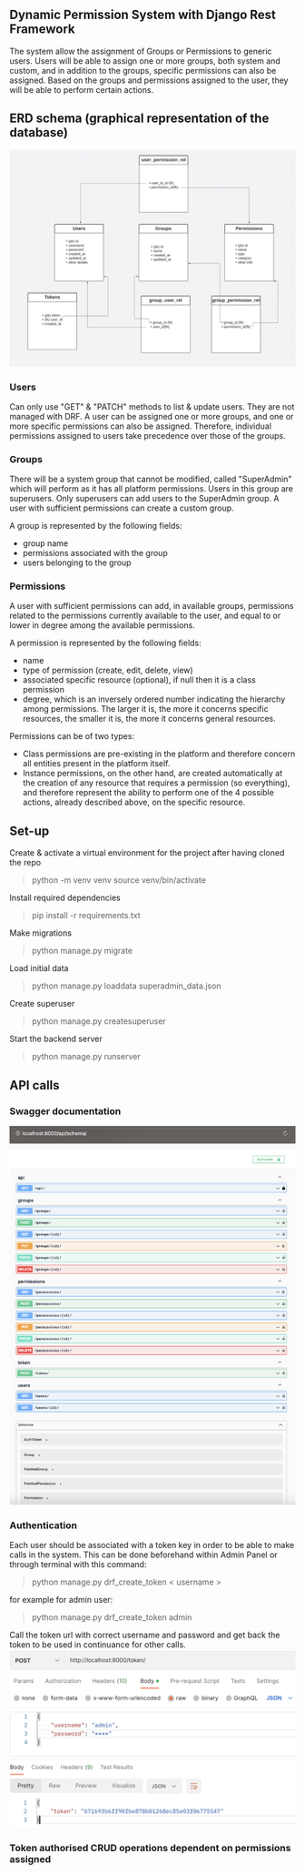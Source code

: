 ## Dynamic Permission System with Django Rest Framework
The system allow the assignment of Groups or Permissions to generic users. 
Users will be able to assign one or more groups, both system and custom, and in addition to the groups, specific permissions can also be assigned. 
Based on the groups and permissions assigned to the user, they will be able to perform certain actions.

## ERD schema (graphical representation of the database)
![db schema](IAM/static/img/ERD-schema.png "Entity Relationship Diagram")

### Users
Can only use "GET" & "PATCH" methods to list & update users. They are not managed with DRF.
A user can be assigned one or more groups, and one or more specific permissions can also be assigned. 
Therefore, individual permissions assigned to users take precedence over those of the groups.

### Groups
There will be a system group that cannot be modified, called "SuperAdmin" which will perform as it has all platform permissions.
Users in this group are superusers. Only superusers can add users to the SuperAdmin group.
A user with sufficient permissions can create a custom group. 
 
A group is represented by the following fields:
- group name
- permissions associated with the group
- users belonging to the group

### Permissions
A user with sufficient permissions can add, in available groups, permissions related to the permissions 
currently available to the user, and equal to or lower in degree among the available permissions.

A permission is represented by the following fields:
- name
- type of permission (create, edit, delete, view)
- associated specific resource (optional), if null then it is a class permission
- degree, which is an inversely ordered number indicating the hierarchy among permissions. The larger it is, the more it concerns specific resources, the smaller it is, the more it concerns general resources.

Permissions can be of two types:
- Class permissions are pre-existing in the platform and therefore concern all entities present in the platform itself.
- Instance permissions, on the other hand, are created automatically at the creation of any resource that requires a permission (so everything), and therefore represent the ability to perform one of the 4 possible actions, already described above, on the specific resource.


## Set-up

Create & activate a virtual environment for the project after having cloned the repo
> python -m venv venv 
> source venv/bin/activate

Install required dependencies
> pip install -r requirements.txt

Make migrations
> python manage.py migrate

Load initial data
> python manage.py loaddata superadmin_data.json

Create superuser
> python manage.py createsuperuser

Start the backend server
> python manage.py runserver

## API calls

### Swagger documentation
![](IAM/static/img/swagger-documentation.png)

### Authentication
Each user should be associated with a token key in order to be able to make calls in the system. 
This can be done beforehand within Admin Panel or through terminal with this command:
> python manage.py drf_create_token < username >

for example for admin user: 
> python manage.py drf_create_token admin

Call the token url with correct username and password and get back the token to be used in continuance for other calls.
![](IAM/static/img/authentication.png)

### Token authorised CRUD operations dependent on permissions assigned



